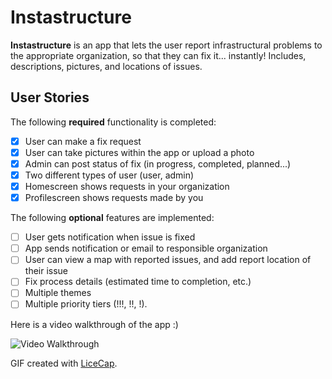 # Instastructure

**Instastructure** is an app that lets the user report infrastructural problems to the appropriate organization, so that they can fix it... instantly! Includes, descriptions, pictures, and locations of issues.

## User Stories

The following **required** functionality is completed:

- [x] User can make a fix request
- [x] User can take pictures within the app or upload a photo
- [x] Admin can post status of fix (in progress, completed, planned...)
- [x] Two different types of user (user, admin)
- [x] Homescreen shows requests in your organization
- [x] Profilescreen shows requests made by you

The following **optional** features are implemented:

- [ ] User gets notification when issue is fixed
- [ ] App sends notification or email to responsible organization
- [ ] User can view a map with reported issues, and add report location of their issue
- [ ] Fix process details (estimated time to completion, etc.)
- [ ] Multiple themes
- [ ] Multiple priority tiers (!!!, !!, !).

Here is a video walkthrough of the app :)

<img src='http://i.imgur.com/7ffoLlO.gif' title='Video Walkthrough' width='' alt='Video Walkthrough' />

GIF created with [LiceCap](http://www.cockos.com/licecap/).
